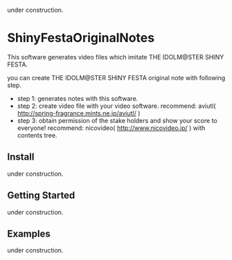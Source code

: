 under construction.

# ShinyFestaOriginalNotes
 This software generates video files which imitate THE IDOLM@STER SHINY FESTA.

 you can create THE IDOLM@STER SHINY FESTA original note with following step.
 * step 1: generates notes with this software.
 * step 2: create video file with your video software. recommend: aviutl( http://spring-fragrance.mints.ne.jp/aviutl/ )
 * step 3: obtain permission of the stake holders and show your score to everyone! recommend: nicovideo( http://www.nicovideo.jp/ ) with contents tree.

## Install
 under construction.
   
## Getting Started
 under construction.

## Examples
 under construction.

